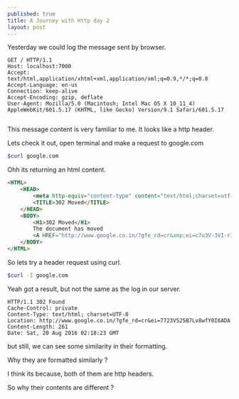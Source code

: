 ```yaml
---
published: true
title: A Journey with Http day 2
layout: post
---
```

Yesterday we could log the message sent by browser.

```
GET / HTTP/1.1
Host: localhost:7000
Accept: text/html,application/xhtml+xml,application/xml;q=0.9,*/*;q=0.8
Accept-Language: en-us
Connection: keep-alive
Accept-Encoding: gzip, deflate
User-Agent: Mozilla/5.0 (Macintosh; Intel Mac OS X 10_11_4) AppleWebKit/601.5.17 (KHTML, like Gecko) Version/9.1 Safari/601.5.17


```

This message content is very familiar to me. It looks like a http header.

Lets check it out, open terminal and make a request to google.com

```sh
$curl google.com
```

Ohh its returning an html content.

```html
<HTML>
	<HEAD>
		<meta http-equiv="content-type" content="text/html;charset=utf-8">
		<TITLE>302 Moved</TITLE>
	</HEAD>
	<BODY>
		<H1>302 Moved</H1>
		The document has moved
		<A HREF="http://www.google.co.in/?gfe_rd=cr&amp;ei=c7u3V-3VI-rI8AeVj4GACg">here</A>.
	</BODY>
</HTML>
```

So lets try a header request using curl.

```sh
$curl -I google.com
```

Yeah got a result, but not the same as the log in our server.

```
HTTP/1.1 302 Found
Cache-Control: private
Content-Type: text/html; charset=UTF-8
Location: http://www.google.co.in/?gfe_rd=cr&ei=7723V525B7Lv8wfY0I6ADA
Content-Length: 261
Date: Sat, 20 Aug 2016 02:18:23 GMT
```

but still, we can see some similarity in their formatting.

Why they are formatted similarly ?

I think its because, both of them are http headers.

So why their contents are different ?
